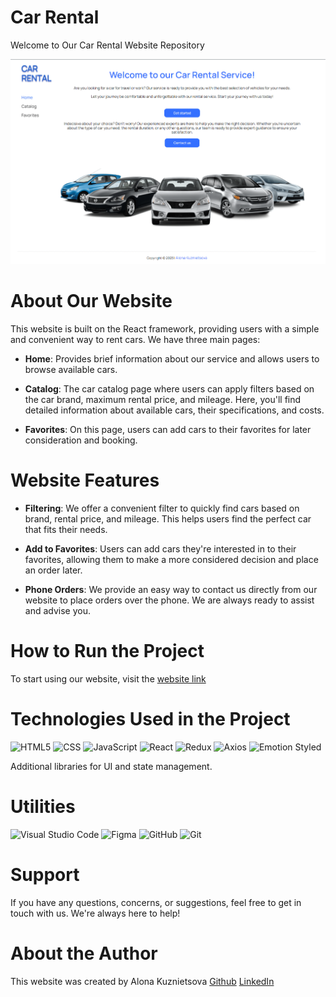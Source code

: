 # Car Rental
Welcome to Our Car Rental Website Repository

![Animate App](/public/readme/main-animate.gif)

# About Our Website
This website is built on the React framework, providing users with a simple and convenient way to rent cars. We have three main pages:

- **Home**: Provides brief information about our service and allows users to browse available cars.

- **Catalog**: The car catalog page where users can apply filters based on the car brand, maximum rental price, and mileage. Here, you'll find detailed information about available cars, their specifications, and costs.

- **Favorites**: On this page, users can add cars to their favorites for later consideration and booking.

# Website Features
- **Filtering**: We offer a convenient filter to quickly find cars based on brand, rental price, and mileage. This helps users find the perfect car that fits their needs.

- **Add to Favorites**: Users can add cars they're interested in to their favorites, allowing them to make a more considered decision and place an order later.

- **Phone Orders**: We provide an easy way to contact us directly from our website to place orders over the phone. We are always ready to assist and advise you.

# How to Run the Project
To start using our website, visit the [website link](https://acvetochka.github.io/car-rental/)

# Technologies Used in the Project
  ![HTML5](https://img.shields.io/badge/html5-%23E34F26.svg?style=for-the-badge&logo=html5&logoColor=white)
  ![CSS](https://img.shields.io/badge/CSS3-1572B6?style=for-the-badge&logo=css3&logoColor=white)
  ![JavaScript](https://img.shields.io/badge/javascript-%23323330.svg?style=for-the-badge&logo=javascript&logoColor=%23F7DF1E)
  ![React](https://img.shields.io/badge/react-%2320232a.svg?style=for-the-badge&logo=react&logoColor=%2361DAFB)
  ![Redux](https://img.shields.io/badge/redux-%23593d88.svg?style=for-the-badge&logo=redux&logoColor=white)
  ![Axios](https://img.shields.io/badge/Axios-5A29E4?style=for-the-badge&logo=axios&logoColor=white)
  ![Emotion Styled](https://img.shields.io/badge/Emotion-D26AC2?style=for-the-badge)
  
Additional libraries for UI and state management.

# Utilities
   ![Visual Studio Code](https://img.shields.io/badge/Visual%20Studio%20Code-0078d7.svg?style=for-the-badge&logo=visual-studio-code&logoColor=white)
   ![Figma](https://img.shields.io/badge/figma-%23F24E1E.svg?style=for-the-badge&logo=figma&logoColor=white)
   ![GitHub](https://img.shields.io/badge/github-%23121011.svg?style=for-the-badge&logo=github&logoColor=white)
   ![Git](https://img.shields.io/badge/git-%23F05033.svg?style=for-the-badge&logo=git&logoColor=white)


# Support
If you have any questions, concerns, or suggestions, feel free to get in touch with us. We're always here to help!

# About the Author
This website was created by Alona Kuznietsova 
[Github](https://github.com/acvetochka)
[LinkedIn](https://www.linkedin.com/in/alona-kuznietsova/)
